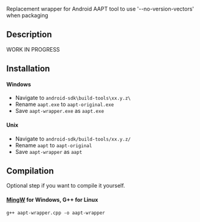 Replacement wrapper for Android AAPT tool to use '--no-version-vectors' when packaging

## Description

WORK IN PROGRESS

## Installation

#### Windows
* Navigate to `android-sdk\build-tools\xx.y.z\`
* Rename `aapt.exe` to `aapt-original.exe`
* Save `aapt-wrapper.exe` as `aapt.exe`

#### Unix
* Navigate to `android-sdk/build-tools/xx.y.z/`
* Rename `aapt` to `aapt-original`
* Save `aapt-wrapper` as `aapt`


## Compilation

Optional step if you want to compile it yourself.

#### [MingW](http://www.mingw.org/wiki/howto_install_the_mingw_gcc_compiler_suite) for Windows, G++ for Linux

`g++ aapt-wrapper.cpp -o aapt-wrapper`

